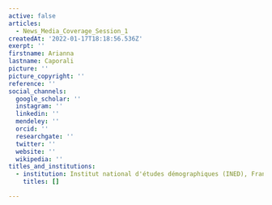 ```yaml
---
active: false
articles:
  - News_Media_Coverage_Session_1
createdAt: '2022-01-17T18:18:56.536Z'
exerpt: ''
firstname: Arianna
lastname: Caporali
picture: ''
picture_copyright: ''
reference: ''
social_channels:
  google_scholar: ''
  instagram: ''
  linkedin: ''
  mendeley: ''
  orcid: ''
  researchgate: ''
  twitter: ''
  website: ''
  wikipedia: ''
titles_and_institutions:
  - institution: Institut national d'études démographiques (INED), France
    titles: []

---
```

